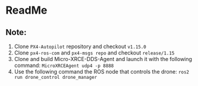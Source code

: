 # ReadMe
## Note:
1. Clone `PX4-Autopilot` repository and checkout `v1.15.0`
2. Clone `px4-ros-com` and `px4-msgs repo` and checkout `release/1.15`
3. Clone and build Micro-XRCE-DDS-Agent and launch it with the following command: `MicroXRCEAgent udp4 -p 8888`
4. Use the following command the ROS node that controls the drone: `ros2 run drone_control drone_manager`
